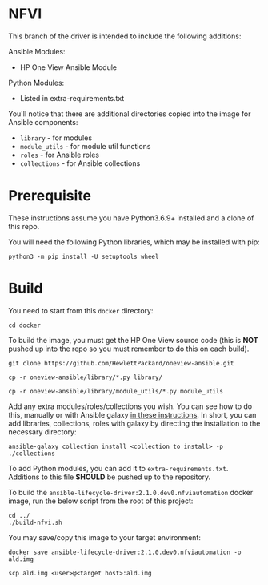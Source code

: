 # NFVI 

This branch of the driver is intended to include the following additions:

Ansible Modules:
- HP One View Ansible Module

Python Modules:
- Listed in extra-requirements.txt

You'll notice that there are additional directories copied into the image for Ansible components:

- `library` - for modules
- `module_utils` - for module util functions
- `roles` - for Ansible roles
- `collections` - for Ansible collections

# Prerequisite

These instructions assume you have Python3.6.9+ installed and a clone of this repo.

You will need the following Python libraries, which may be installed with pip:

```
python3 -m pip install -U setuptools wheel
```

# Build

You need to start from this `docker` directory:

```
cd docker
```

To build the image, you must get the HP One View source code (this is **NOT** pushed up into the repo so you must remember to do this on each build).

```
git clone https://github.com/HewlettPackard/oneview-ansible.git

cp -r oneview-ansible/library/*.py library/

cp -r oneview-ansible/library/module_utils/*.py module_utils
```

Add any extra modules/roles/collections you wish. You can see how to do this, manually or with Ansible galaxy [in these instructions](building_image_with_extra_modules.md). In short, you can add libraries, collections, roles with galaxy by directing the installation to the necessary directory:

```
ansible-galaxy collection install <collection to install> -p ./collections
```

To add Python modules, you can add it to `extra-requirements.txt`. Additions to this file **SHOULD** be pushed up to the repository.

To build the `ansible-lifecycle-driver:2.1.0.dev0.nfviautomation` docker image, run the below script from the root of this project:

```
cd ../
./build-nfvi.sh
```

You may save/copy this image to your target environment:

```
docker save ansible-lifecycle-driver:2.1.0.dev0.nfviautomation -o ald.img

scp ald.img <user>@<target host>:ald.img 
```